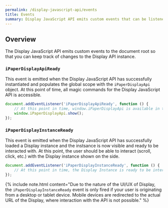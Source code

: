```yaml
---
permalink: /display-javascript-api/events
title: Events
summary: Display JavaScript API emits custom events that can be listened to on the document root
---
```


## Overview

The Display JavaScript API emits custom events to the document root so that you can keep track of changes to the Display API instance.

### `iPaperDisplayApiReady`

This event is emitted when the Display JavaScript API has successfully instantiated and populates the global scope with the `iPaperDisplayApi` object. At this point of time, all magic commands for the Display JavaScript API is accessible.

```js
document.addEventListener('iPaperDisplayApiReady', function () {
    // At this point in time, window.iPaperDisplayApi is available in the global scope
    window.iPaperDisplayApi.show();
});
```

### `iPaperDisplayInstanceReady`

This event is emitted when the Display JavaScript API has successfully loaded a Display instance and the instsance is now visible and ready to be interacted with. At this point, the user should be able to interact (scroll, click, etc.) with the Display instance shown on the side.

```js
document.addEventListener('iPaperDisplayInstanceReady', function () {
    // At this point in time, the Display Instance is ready to be interacted with
});
```

{% include note.html content="Due to the nature of the UI/UX of Display, the <code>iPaperDisplayInstanceReady</code> event is only fired if your user is originating from a desktop or tablet device. Mobile devices are redirected to the actual URL of the Display, where interaction with the API is not possible." %}
